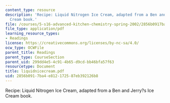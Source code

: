 ```yaml
---
content_type: resource
description: 'Recipe: Liquid Nitrogen Ice Cream, adapted from a Ben and Jerry?s Ice
  Cream book.'
file: /courses/5-s16-advanced-kitchen-chemistry-spring-2002/2856b0917ba4e812172587eb392126b8_liquidnicecream.pdf
file_type: application/pdf
learning_resource_types:
- Readings
license: https://creativecommons.org/licenses/by-nc-sa/4.0/
ocw_type: OCWFile
parent_title: Readings
parent_type: CourseSection
parent_uid: 299dd4e5-4c91-4b65-d9cd-bb46bfa57f63
resourcetype: Document
title: liquidnicecream.pdf
uid: 2856b091-7ba4-e812-1725-87eb392126b8
---
```

Recipe: Liquid Nitrogen Ice Cream, adapted from a Ben and Jerry?s Ice Cream book.